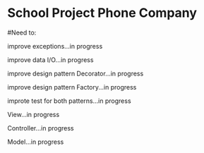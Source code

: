 # School Project Phone Company

#Need to:

improve exceptions...in progress
  
improve data I/O...in progress
  
improve design pattern Decorator...in progress
  
improve design pattern Factory...in progress
  
improte test for both patterns...in progress

View...in progress

Controller...in progress

Model...in progress
